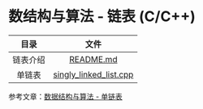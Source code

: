 # 数结构与算法 - 链表 (C/C++)

|   目录   |                             文件                             |
| :------: | :----------------------------------------------------------: |
| 链表介绍 | [README.md](https://github.com/jesspig/data-structures-and-algorithms/blob/main/linked-list/README.md) |
|  单链表  | [singly_linked_list.cpp](https://github.com/jesspig/data-structures-and-algorithms/blob/main/linked-list/C++/singly_linked_list.cpp) |

参考文章：[数据结构与算法 - 单链表](http://jesspig.github.io/blog/2022/04/17/184139/9b23354010ea/)
